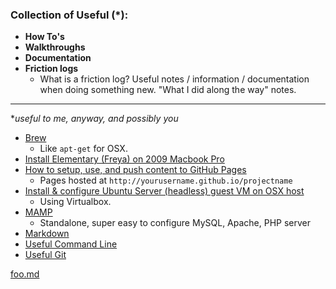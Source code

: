 ### Collection of Useful (*):  

* **How To's**
* **Walkthroughs**
* **Documentation**
* **Friction logs**
  * What is a friction log? Useful notes / information / documentation when doing something new. "What I did along the way" notes.

___

**useful to me, anyway, and possibly you*

* [Brew](Brew/)
  * Like ```apt-get``` for OSX. 
* [Install Elementary (Freya) on 2009 Macbook Pro](ElemOS2009MBP)
* [How to setup, use, and push content to GitHub Pages](GitHubProjectPages)
  * Pages hosted at ```http://yourusername.github.io/projectname```
* [Install & configure Ubuntu Server (headless) guest VM on OSX host](HeadlessUbuntuGuest/)
  * Using Virtualbox.  
* [MAMP](MAMP/)
  * Standalone, super easy to configure MySQL, Apache, PHP server  
* [Markdown](Markdown/Markdown.md)
* [Useful Command Line](UsefulCommandLine/UsefulCLI.md)
* [Useful Git](UsefulGit/UsefulGit.md)

[foo.md](foo.md)
